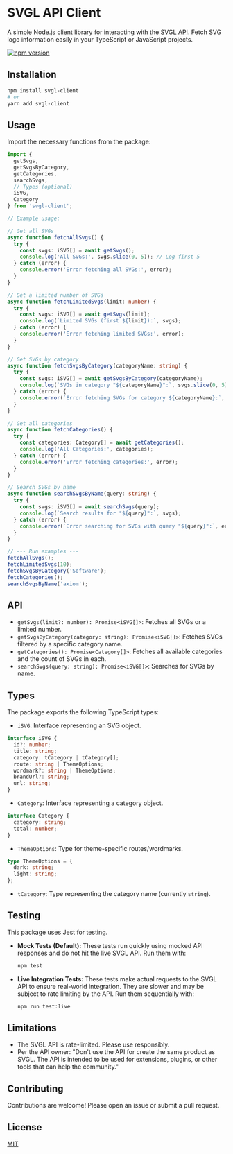 # SVGL API Client

A simple Node.js client library for interacting with the [SVGL API](https://svgl.app).
Fetch SVG logo information easily in your TypeScript or JavaScript projects.

[![npm version](https://badge.fury.io/js/svgl-client.svg)](https://badge.fury.io/js/svgl-client)

## Installation

```bash
npm install svgl-client
# or
yarn add svgl-client
```

## Usage

Import the necessary functions from the package:

```typescript
import {
  getSvgs,
  getSvgsByCategory,
  getCategories,
  searchSvgs,
  // Types (optional)
  iSVG,
  Category
} from 'svgl-client';

// Example usage:

// Get all SVGs
async function fetchAllSvgs() {
  try {
    const svgs: iSVG[] = await getSvgs();
    console.log('All SVGs:', svgs.slice(0, 5)); // Log first 5
  } catch (error) {
    console.error('Error fetching all SVGs:', error);
  }
}

// Get a limited number of SVGs
async function fetchLimitedSvgs(limit: number) {
  try {
    const svgs: iSVG[] = await getSvgs(limit);
    console.log(`Limited SVGs (first ${limit}):`, svgs);
  } catch (error) {
    console.error('Error fetching limited SVGs:', error);
  }
}

// Get SVGs by category
async function fetchSvgsByCategory(categoryName: string) {
  try {
    const svgs: iSVG[] = await getSvgsByCategory(categoryName);
    console.log(`SVGs in category "${categoryName}":`, svgs.slice(0, 5)); // Log first 5
  } catch (error) {
    console.error(`Error fetching SVGs for category ${categoryName}:`, error);
  }
}

// Get all categories
async function fetchCategories() {
  try {
    const categories: Category[] = await getCategories();
    console.log('All Categories:', categories);
  } catch (error) {
    console.error('Error fetching categories:', error);
  }
}

// Search SVGs by name
async function searchSvgsByName(query: string) {
  try {
    const svgs: iSVG[] = await searchSvgs(query);
    console.log(`Search results for "${query}":`, svgs);
  } catch (error) {
    console.error(`Error searching for SVGs with query "${query}":`, error);
  }
}

// --- Run examples ---
fetchAllSvgs();
fetchLimitedSvgs(10);
fetchSvgsByCategory('Software');
fetchCategories();
searchSvgsByName('axiom');

```

## API

*   `getSvgs(limit?: number): Promise<iSVG[]>`: Fetches all SVGs or a limited number.
*   `getSvgsByCategory(category: string): Promise<iSVG[]>`: Fetches SVGs filtered by a specific category name.
*   `getCategories(): Promise<Category[]>`: Fetches all available categories and the count of SVGs in each.
*   `searchSvgs(query: string): Promise<iSVG[]>`: Searches for SVGs by name.

## Types

The package exports the following TypeScript types:

*   `iSVG`: Interface representing an SVG object.
```typescript
interface iSVG {
  id?: number;
  title: string;
  category: tCategory | tCategory[];
  route: string | ThemeOptions;
  wordmark?: string | ThemeOptions;
  brandUrl?: string;
  url: string;
}
```
*   `Category`: Interface representing a category object.
```typescript
interface Category {
  category: string;
  total: number;
}
```
*   `ThemeOptions`: Type for theme-specific routes/wordmarks.
```typescript
type ThemeOptions = {
  dark: string;
  light: string;
};
```
*   `tCategory`: Type representing the category name (currently `string`).

## Testing

This package uses Jest for testing.

*   **Mock Tests (Default):** These tests run quickly using mocked API responses and do not hit the live SVGL API. Run them with:
    ```bash
    npm test
    ```
*   **Live Integration Tests:** These tests make actual requests to the SVGL API to ensure real-world integration. They are slower and may be subject to rate limiting by the API. Run them sequentially with:
    ```bash
    npm run test:live
    ```

## Limitations

*   The SVGL API is rate-limited. Please use responsibly.
*   Per the API owner: "Don't use the API for create the same product as SVGL. The API is intended to be used for extensions, plugins, or other tools that can help the community."

## Contributing

Contributions are welcome! Please open an issue or submit a pull request.

## License

[MIT](./LICENSE) 